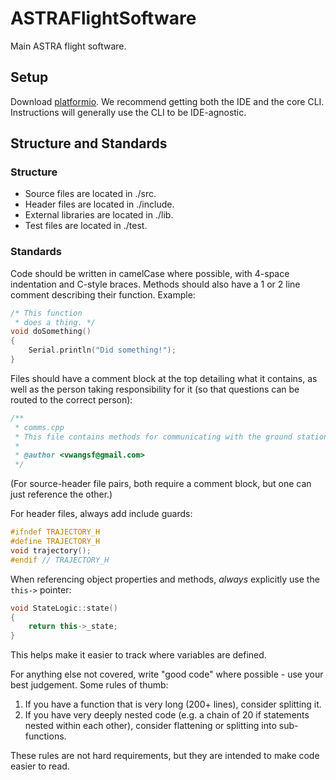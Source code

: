 # ASTRAFlightSoftware
Main ASTRA flight software.

## Setup

Download [platformio](https://platformio.org/). We recommend getting both the IDE and
the core CLI. Instructions will generally use the CLI to be IDE-agnostic.

## Structure and Standards

### Structure

- Source files are located in ./src.
- Header files are located in ./include.
- External libraries are located in ./lib.
- Test files are located in ./test.

### Standards

Code should be written in camelCase where possible, with 4-space indentation and
C-style braces. Methods should also have a 1 or 2 line comment describing their function. Example:
```c
/* This function
 * does a thing. */
void doSomething()
{
    Serial.println("Did something!");
}
```

Files should have a comment block at the top detailing what it contains, as well as
the person taking responsibility for it (so that questions can be routed to the correct
person):
```cpp
/**
 * comms.cpp
 * This file contains methods for communicating with the ground station.
 *
 * @author <vwangsf@gmail.com>
 */
```
(For source-header file pairs, both require a comment block, but one can just reference the other.)

For header files, always add include guards:
```cpp
#ifndef TRAJECTORY_H
#define TRAJECTORY_H
void trajectory();
#endif // TRAJECTORY_H
```

When referencing object properties and methods, *always* explicitly use the `this->` pointer:
```cpp
void StateLogic::state()
{
    return this->_state;
}
```
This helps make it easier to track where variables are defined.

For anything else not covered, write "good code" where possible - use your best judgement. Some rules of thumb:
1. If you have a function that is very long (200+ lines), consider splitting it.
2. If you have very deeply nested code (e.g. a chain of 20 if statements nested within each other), consider flattening or splitting into sub-functions.

These rules are not hard requirements, but they are intended to make code easier to read.
